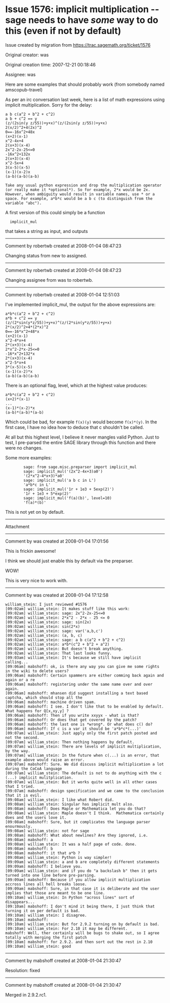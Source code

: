 # Issue 1576: implicit multiplication -- sage needs to have *some* way to do this (even if not by default)

Issue created by migration from https://trac.sagemath.org/ticket/1576

Original creator: was

Original creation time: 2007-12-21 00:18:46

Assignee: was

Here are some examples that should probably work (from somebody named amscopub-travel)

As per an irc conversation last week, here is a list of math
expressions using implicit multiplication. Sorry for the delay:

```
a b c(a^2 + b^2 + c^2)
a b + c^2 == y
(z/(2sin(y z/55))+y+x)^(z/(2sin(y z/55))+y+x)
2(x/2)^2+4(2x)^2
0==-16x^2+48x
(x+2)(x-1)
x^2-4x+4
2(x+3)(x-4)
2x^2-2x-25<=0
-16x^2+132x
2(x+3)(x-4)
x^2-5x+4
3(x-5)(x-5)
(x-1)(x-2)x
(a-b)(a-b)(a-b)

Take any usual python expression and drop the multiplication operator
(or really make it *optional*). So for example, 2*x would be 2x.
However, when ambiguity would result in variable names, use * or a
space. For example, a*b*c would be a b c (to distinguish from the
variable "abc").
```


A first version of this could simply be a function

```
  implicit_mul
```

that takes a string as input, and outputs 




---

Comment by robertwb created at 2008-01-04 08:47:23

Changing status from new to assigned.


---

Comment by robertwb created at 2008-01-04 08:47:23

Changing assignee from was to robertwb.


---

Comment by robertwb created at 2008-01-04 12:51:03

I've implemented implicit_mul, the output for the above expressions are:


```
a*b*c(a^2 + b^2 + c^2)
a*b + c^2 == y
(z/(2*sin(y*z/55))+y+x)^(z/(2*sin(y*z/55))+y+x)
2*(x/2)^2+4*(2*x)^2
0==-16*x^2+48*x
(x+2)(x-1)
x^2-4*x+4
2*(x+3)(x-4)
2*x^2-2*x-25<=0
-16*x^2+132*x
2*(x+3)(x-4)
x^2-5*x+4
3*(x-5)(x-5)
(x-1)(x-2)*x
(a-b)(a-b)(a-b)
```


There is an optional flag, level, which at the highest value produces:


```
a*b*c(a^2 + b^2 + c^2)
(x+2)*(x-1)
...
(x-1)*(x-2)*x
(a-b)*(a-b)*(a-b)
```


Which could be bad, for example `f(x)(y)` would become `f(x)*(y)`. In the first case, I have no idea how to deduce that c shouldn't be called. 

At all but this highest level, I believe it never mangles valid Python. Just to test, I pre-parsed the entire SAGE library through this function and there were no changes. 

Some more examples: 


```
        sage: from sage.misc.preparser import implicit_mul
        sage: implicit_mul('(2x^2-4x+3)a0')
        '(2*x^2-4*x+3)*a0'
        sage: implicit_mul('a b c in L')
        'a*b*c in L'
        sage: implicit_mul('1r + 1e3 + 5exp(2)')
        '1r + 1e3 + 5*exp(2)'
        sage: implicit_mul('f(a)(b)', level=10)
        'f(a)*(b)'
```


This is not yet on by default.


---

Attachment


---

Comment by was created at 2008-01-04 17:01:56

This is frickin awesome!

I think we should just enable this by default via the preparser.  

WOW!

This is very nice to work with.


---

Comment by was created at 2008-01-04 17:12:58


```
william_stein: I just reviewed #1576
[09:02am] william_stein: It makes stuff like this work:
[09:02am] william_stein: sage: 2x^2-2x-25<=0
[09:02am] william_stein: 2*x^2 - 2*x - 25 <= 0
[09:02am] william_stein: sage: sin(2x)
[09:02am] william_stein: sin(2*x)
[09:02am] william_stein: sage: var('a,b,c')
[09:02am] william_stein: (a, b, c)
[09:02am] william_stein: sage: a b c(a^2 + b^2 + c^2)
[09:02am] william_stein: a*b*(c^2 + b^2 + a^2)
[09:02am] william_stein: But doesn't break anything.
[09:02am] william_stein: That last looks funny.
[09:03am] william_stein: It's because we still have implicit calling... 
[09:06am] mabshoff: ok, is there any way you can give me some rights in the wiki to delete users?
[09:06am] mabshoff: Certain spammers are either comming back again and again or a re
[09:06am] mabshoff: registering under the same name over and over again.
[09:06am] mabshoff: mhansen did suggest installing a text based captcha, which should stop all the
[09:06am] mabshoff: machine driven spam.
[09:06am] mabshoff: I see. I don't like that to be enabled by default. What happens for Q[x,xy,y] ?
[09:06am] mabshoff: Then if you write xxyyx - what is that?
[09:06am] mabshoff: Or does that get covered by the patch?
[09:06am] mabshoff: the last one is *wrong*. Or what does c() do?
[09:06am] mabshoff: If c is a var it should be 'a*b*c*(...)'
[09:07am] william_stein: Just apply only the first patch posted and not the second.
[09:07am] william_stein: Then nothing happens by default.
[09:07am] william_stein: There are levels of implicit multiplication, by the way.
[09:07am] william_stein: In the future when c(...) is an error, that example above would raise an error.
[09:07am] mabshoff: Sure. We did discuss implicit multiplication a lot during the CoCoA language
[09:07am] william_stein: The default is not to do anything with the c (...) implicit mulitplication.
[09:07am] william_stein: But it works quite well in all other cases that I tried.
[09:07am] mabshoff: design specification and we came to the conclusion that it is evil.
[09:08am] william_stein: I like what Robert did.
[09:08am] william_stein: Singular has implicit mult also.
[09:08am] mabshoff: Does Maple or Mathematica let you do that?
[09:08am] william_stein: Maple doesn't I think.  Mathematica certainly does and the users love it.
[09:08am] mabshoff: Sure, but it complicates the language parser enourmously.
[09:08am] william_stein: not for sage
[09:08am] mabshoff: What about newlines? Are they ignored, i.e.
[09:08am] mabshoff: a
[09:08am] william_stein: It was a half page of code. done.
[09:08am] mabshoff: b
[09:08am] mabshoff: it that a*b ?
[09:08am] william_stein: Python is way simpler!
[09:09am] william_stein: a and b are completely different statements
[09:09am] mabshoff: I believe you.
[09:09am] william_stein: and if you do "a backslash b" then it gets turned into one line before pre-parsing.
[09:09am] mabshoff: Because if you allow implicit multiplication accross lines all hell breaks loose.
[09:09am] mabshoff: Sure, in that case it is deliberate and the user implies that those are meant to be one line.
[09:10am] william_stein: In Python "across lines" sort of disappears...
[09:10am] mabshoff: I don't mind it being there, I just think that turning it on per default is bad.
[09:10am] william_stein: I disagree.
[09:10am] mabshoff:
[09:10am] william_stein: But for 2.9.2 turning on by default is bad.
[09:10am] william_stein: For 2.10 it may be different.
mabshoff: Well, ther certainly will be bugs to shake out, so I agree totally with merging the first patch
[09:10am] mabshoff: for 2.9.2. and then sort out the rest in 2.10
[09:10am] william_stein: good
```



---

Comment by mabshoff created at 2008-01-04 21:30:47

Resolution: fixed


---

Comment by mabshoff created at 2008-01-04 21:30:47

Merged in 2.9.2.rc1.
